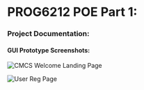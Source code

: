 # PROG6212 POE Part 1:
### Project Documentation:
#### GUI Prototype Screenshots:

![CMCS Welcome Landing Page](https://github.com/user-attachments/assets/a5181271-38d2-428d-aa7a-a48edbdc1ec7)

![User Reg Page](https://github.com/user-attachments/assets/473fbf3c-2018-451d-9f63-52296764363b)
